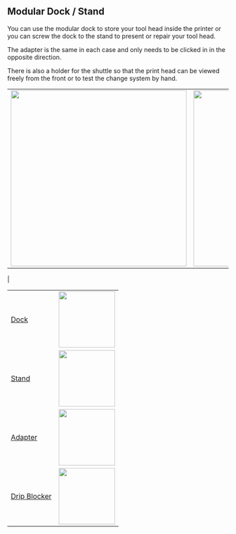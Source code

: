 ## Modular Dock / Stand


You can use the modular dock to store your tool head inside the printer 
or you can screw the dock to the stand to present or repair your tool head.

The adapter is the same in each case and only needs to be clicked in in the opposite direction.

There is also a holder for the shuttle so that the print head can be viewed freely from the front or to test the change system by hand.

||||
|---|---|---|
<img width="400px" src="https://github.com/walterwissmann/Roerich_64/assets/42293697/ce8b93d7-127b-47c2-9531-5587218e3031" /> | <img width="400px" src="https://github.com/walterwissmann/Roerich_64/assets/42293697/01fa5a00-7148-43ca-a86a-e9614f7473ef" /> | <img width="400px" src="https://github.com/walterwissmann/Roerich_64/assets/42293697/fe252fe1-515b-4762-9885-69c5489a1edf" />
|



|||
|---|---|
| [Dock](https://github.com/walterwissmann/Roerich_64/blob/Main/3d-Print/Dock%20Stand/Dock/Readme.md) | <img width="128px" src="https://github.com/walterwissmann/Roerich_64/assets/42293697/c5801752-177f-469b-a209-18f60a1278b7" /> |
| [Stand](https://github.com/walterwissmann/Roerich_64/blob/Main/3d-Print/Dock%20Stand/Stand/Readme.md) | <img width="128px" src="https://github.com/walterwissmann/Roerich_64/assets/42293697/8c29dbbc-9f84-4e9a-9607-30b3b857111e" /> |
| [Adapter](https://github.com/walterwissmann/Roerich_64/blob/Main/3d-Print/Dock%20Stand/Adapter/Readme.md) | <img width="128px" src="https://github.com/walterwissmann/Roerich_64/assets/42293697/ccbce366-c42d-4171-9449-6c7e71bcc6cc" /> |
| [Drip Blocker](https://github.com/walterwissmann/Roerich_64/blob/Main/3d-Print/Dock%20Stand/Drip_Blocker/README.md) | <img width="128px" src="https://github.com/walterwissmann/Roerich_64/assets/42293697/13a47f28-ab09-4153-aa9c-2fec5e7cf44e" /> |

 
